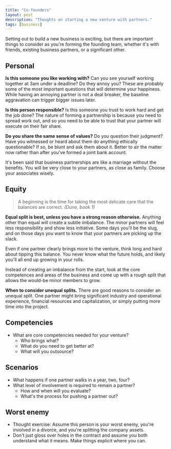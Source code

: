 ```yaml
---
title: "Co-founders"
layout: post
description: "Thoughts on starting a new venture with partners."
tags: [business]
---
```


Setting out to build a new business is exciting, but there are important
things to consider as you're forming the founding team, whether it's with
friends, existing business partners, or a significant other.


## Personal

**Is this someone you like working with?** Can you see yourself working
together at 3am under a deadline?  Do they annoy you?  These are probably some
of the most important questions that will determine your happiness.  While
having an annoying partner is not a deal breaker, the baseline aggravation can
trigger bigger issues later.

**Is this person responsible?** Is this someone you trust to work hard and get
the job done?  The nature of forming a partnership is because you need to
spread work out, and so you need to be able to trust that your partner will
execute on their fair share.

**Do you share the same sense of values?** Do you question their judgment?
Have you witnessed or heard about them do anything ethically questionable?  If
so, be blunt and ask them about it.  Better to air the matter now rather than
after you've formed a joint bank account.

It's been said that business partnerships are like a marriage without the
benefits.  You will be very close to your partners, as close as family.
Choose your associates wisely.


## Equity

> A beginning is the time for taking the most delicate care that the balances
> are correct.  *(Dune, book 1)*

**Equal split is best, unless you have a strong reason otherwise.** Anything
other than equal will create a subtle imbalance.  The minor partners will feel
less responsibility and show less initiative. Some days you'll be the slug,
and on those days you want to know that your partners are picking up the
slack.

Even if one partner clearly brings more to the venture, think long and hard
about tipping this balance.  You never know what the future holds, and likely
you'll all end up growing in your rolls.

Instead of creating an imbalance from the start, look at the core competences
and areas of the business and come up with a rough split that allows the
would-be minor members to grow.

**When to consider unequal splits.** There are good reasons to consider an
unequal split.  One partner might bring significant industry and operational
experience, financial resources and capitalization, or simply putting more
time into the project.


## Competencies

* What are core competencies needed for your venture?
  * Who brings what?
  * What do you need to get better at?
  * What will you outsource?

## Scenarios

* What happens if one partner walks in a year, two, four?
* What level of involvement is required to remain a partner?
  * How and when will you evaluate?
  * What's the process for pushing a partner out?

## Worst enemy

* Thought exercise: Assume this person is your worst enemy, you're involved in
  a divorce, and you're splitting the company assets.
* Don't just gloss over holes in the contract and assume you both understand
  what it means.  Make things explicit where you can.



[aaronkharris]: http://www.aaronkharris.com/cofounder-management
